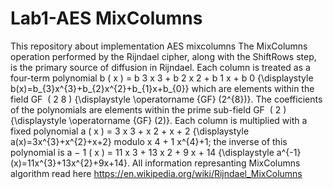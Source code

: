 # Lab1-AES MixColumns
This repository about implementation AES mixcolumns
The MixColumns operation performed by the Rijndael cipher, along with the ShiftRows step, is the primary source of diffusion in Rijndael. Each column is treated as a four-term polynomial b ( x ) = b 3 x 3 + b 2 x 2 + b 1 x + b 0 {\displaystyle b(x)=b_{3}x^{3}+b_{2}x^{2}+b_{1}x+b_{0}} which are elements within the field GF ⁡ ( 2 8 ) {\displaystyle \operatorname {GF} (2^{8})}. The coefficients of the polynomials are elements within the prime sub-field GF ⁡ ( 2 ) {\displaystyle \operatorname {GF} (2)}.
Each column is multiplied with a fixed polynomial a ( x ) = 3 x 3 + x 2 + x + 2 {\displaystyle a(x)=3x^{3}+x^{2}+x+2} modulo x 4 + 1 x^{4}+1; the inverse of this polynomial is a − 1 ( x ) = 11 x 3 + 13 x 2 + 9 x + 14 {\displaystyle a^{-1}(x)=11x^{3}+13x^{2}+9x+14}.
All information represanting MixColumns algorithm read here https://en.wikipedia.org/wiki/Rijndael_MixColumns
